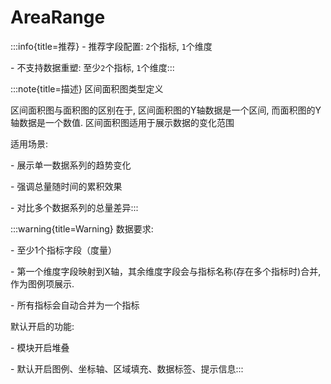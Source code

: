 # AreaRange

:::info{title=推荐}
\- 推荐字段配置: `2`个指标, `1`个维度

\- 不支持数据重塑: 至少`2`个指标, `1`个维度:::

:::note{title=描述}
区间面积图类型定义



区间面积图与面积图的区别在于, 区间面积图的Y轴数据是一个区间, 而面积图的Y轴数据是一个数值. 区间面积图适用于展示数据的变化范围

适用场景:

\- 展示单一数据系列的趋势变化

\- 强调总量随时间的累积效果

\- 对比多个数据系列的总量差异:::

:::warning{title=Warning}
数据要求:

\- 至少1个指标字段（度量）

\- 第一个维度字段映射到X轴，其余维度字段会与指标名称(存在多个指标时)合并, 作为图例项展示.

\- 所有指标会自动合并为一个指标

默认开启的功能:

\- 模块开启堆叠

\- 默认开启图例、坐标轴、区域填充、数据标签、提示信息:::

